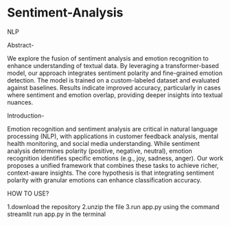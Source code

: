 # Sentiment-Analysis
NLP

Abstract-

We explore the fusion of sentiment analysis and emotion recognition to enhance understanding of textual data. By leveraging a transformer-based model, our approach integrates sentiment polarity and fine-grained emotion detection. The model is trained on a custom-labeled dataset and evaluated against baselines. Results indicate improved accuracy, particularly in cases where sentiment and emotion overlap, providing deeper insights into textual nuances.

Introduction-

Emotion recognition and sentiment analysis are critical in natural language processing (NLP), with applications in customer feedback analysis, mental health monitoring, and social media understanding. While sentiment analysis determines polarity (positive, negative, neutral), emotion recognition identifies specific emotions (e.g., joy, sadness, anger).
Our work proposes a unified framework that combines these tasks to achieve richer, context-aware insights. The core hypothesis is that integrating sentiment polarity with granular emotions can enhance classification accuracy.

HOW TO USE?

1.download the repository
2.unzip the file
3.run app.py using the command streamlit run app.py in the terminal

